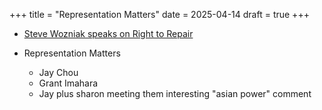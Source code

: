 +++
title = "Representation Matters"
date = 2025-04-14
draft = true
+++


 - [Steve Wozniak speaks on Right to Repair](https://youtu.be/CN1djPMooVY?si=22JjDty18QhBEtHc&t=504)

 - Representation Matters
   - Jay Chou
   - Grant Imahara
   - Jay plus sharon meeting them interesting "asian power" comment